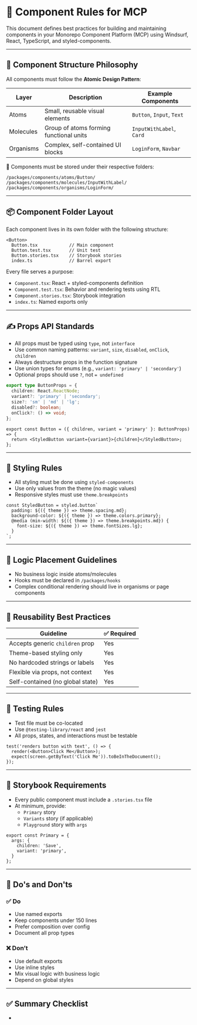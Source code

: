 # 🔧 Component Rules for MCP

This document defines best practices for building and maintaining components in your Monorepo Component Platform (MCP) using Windsurf, React, TypeScript, and styled-components.

---

## 📐 Component Structure Philosophy

All components must follow the **Atomic Design Pattern**:

| Layer     | Description                             | Example Components        |
| --------- | --------------------------------------- | ------------------------- |
| Atoms     | Small, reusable visual elements         | `Button`, `Input`, `Text` |
| Molecules | Group of atoms forming functional units | `InputWithLabel`, `Card`  |
| Organisms | Complex, self-contained UI blocks       | `LoginForm`, `Navbar`     |

📁 Components must be stored under their respective folders:

```
/packages/components/atoms/Button/
/packages/components/molecules/InputWithLabel/
/packages/components/organisms/LoginForm/
```

---

## 📦 Component Folder Layout

Each component lives in its own folder with the following structure:

```
<Button>
  Button.tsx            // Main component
  Button.test.tsx       // Unit test
  Button.stories.tsx    // Storybook stories
  index.ts              // Barrel export
```

Every file serves a purpose:

- `Component.tsx`: React + styled-components definition
- `Component.test.tsx`: Behavior and rendering tests using RTL
- `Component.stories.tsx`: Storybook integration
- `index.ts`: Named exports only

---

## ✍️ Props API Standards

- All props must be typed using `type`, not `interface`
- Use common naming patterns: `variant`, `size`, `disabled`, `onClick`, `children`
- Always destructure props in the function signature
- Use union types for enums (e.g., `variant: 'primary' | 'secondary'`)
- Optional props should use `?`, not `= undefined`

```ts
export type ButtonProps = {
  children: React.ReactNode;
  variant?: 'primary' | 'secondary';
  size?: 'sm' | 'md' | 'lg';
  disabled?: boolean;
  onClick?: () => void;
};
```

```tsx
export const Button = ({ children, variant = 'primary' }: ButtonProps) => {
  return <StyledButton variant={variant}>{children}</StyledButton>;
};
```

---

## 🎨 Styling Rules

- All styling must be done using `styled-components`
- Use only values from the theme (no magic values)
- Responsive styles must use `theme.breakpoints`

```tsx
const StyledButton = styled.button`
  padding: ${({ theme }) => theme.spacing.md};
  background-color: ${({ theme }) => theme.colors.primary};
  @media (min-width: ${({ theme }) => theme.breakpoints.md}) {
    font-size: ${({ theme }) => theme.fontSizes.lg};
  }
`;
```

---

## 🧼 Logic Placement Guidelines

- No business logic inside atoms/molecules
- Hooks must be declared in `/packages/hooks`
- Complex conditional rendering should live in organisms or page components

---

## 🧠 Reusability Best Practices

| Guideline                        | ✅ Required |
| -------------------------------- | ---------- |
| Accepts generic `children` prop  | Yes        |
| Theme-based styling only         | Yes        |
| No hardcoded strings or labels   | Yes        |
| Flexible via props, not context  | Yes        |
| Self-contained (no global state) | Yes        |

---

## 🧪 Testing Rules

- Test file must be co-located
- Use `@testing-library/react` and `jest`
- All props, states, and interactions must be testable

```tsx
test('renders button with text', () => {
  render(<Button>Click Me</Button>);
  expect(screen.getByText('Click Me')).toBeInTheDocument();
});
```

---

## 📖 Storybook Requirements

- Every public component must include a `.stories.tsx` file
- At minimum, provide:
  - `Primary` story
  - `Variants` story (if applicable)
  - `Playground` story with `args`

```tsx
export const Primary = {
  args: {
    children: 'Save',
    variant: 'primary',
  }
};
```

---

## 🚫 Do's and Don'ts

### ✅ Do

- Use named exports
- Keep components under 150 lines
- Prefer composition over config
- Document all prop types

### ❌ Don’t

- Use default exports
- Use inline styles
- Mix visual logic with business logic
- Depend on global styles

---

## ✅ Summary Checklist

-

